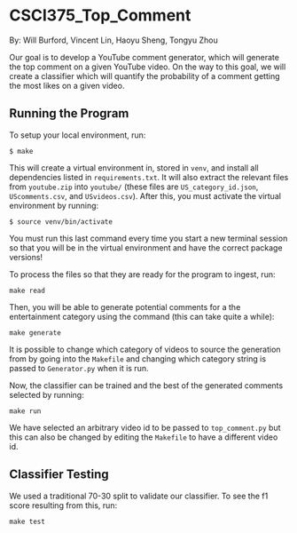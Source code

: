 # CSCI375_Top_Comment
By: Will Burford, Vincent Lin, Haoyu Sheng, Tongyu Zhou

Our goal is to develop a YouTube comment generator, which will generate the top comment on a given YouTube video. On the way to this goal, we will create a classifier which will quantify the probability of a comment getting the most likes on a given video.

## Running the Program
To setup your local environment, run:
```
$ make
```
This will create a virtual environment in, stored in `venv`, and install all dependencies listed in `requirements.txt`. It will also extract the relevant files from `youtube.zip` into `youtube/` (these files are `US_category_id.json`, `UScomments.csv`, and `USvideos.csv`). After this, you must activate the virtual environment by running:
```
$ source venv/bin/activate
```
You must run this last command every time you start a new terminal session so that you will be in the virtual environment and have the correct package versions!

To process the files so that they are ready for the program to ingest, run:
```
make read
```

Then, you will be able to generate potential comments for a the entertainment category using the command (this can take quite a while):
```
make generate
```
It is possible to change which category of videos to source the generation from by going into the `Makefile` and changing which category string is passed to `Generator.py` when it is run.

Now, the classifier can be trained and the best of the generated comments selected by running:
```
make run
```
We have selected an arbitrary video id to be passed to `top_comment.py` but this can also be changed by editing the `Makefile` to have a different video id.

## Classifier Testing
We used a traditional 70-30 split to validate our classifier. To see the f1 score resulting from this, run:
```
make test
```

